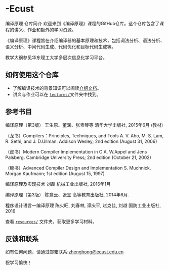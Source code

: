 # -Ecust 


编译原理
仓库简介
欢迎来到《编译原理》课程的GitHub仓库。这个仓库包含了课程的讲义、作业和额外的学习资源。

《编译原理》课程旨在介绍编译器的基本原理和技术，包括词法分析、语法分析、语义分析、中间代码生成、代码优化和目标代码生成等。

教学大纲参见华东理工大学多层次信息化学习平台。

## 如何使用这个仓库
- 了解编译技术的背景知识可以阅读[介绍文档](resources/intro.md)。
- 讲义与作业可以在 [`lectures/`](lectures)文件夹中找到。
## 参考书目
编译原理（第3版） 王生原、董渊、张素琴等 清华大学出版社, 2015年6月 (教材)

（龙书）Compilers：Principles, Techniques, and Tools A. V. Aho, M. S. Lam, R. Sethi, and J. D.Ullman. Addison Wesley; 2nd edition (August 31, 2006)

（虎书）Modern Compiler Implementation in C A. W.Appel and Jens Palsberg. Cambridge University Press; 2nd edition (October 21, 2002)

（鲸书）Advanced Compiler Design and Implementation S. Muchnick. Morgan Kaufmann; 1st edition (August 15, 1997)

编译原理及实现技术 刘磊 机械工业出版社, 2016年1月

编译原理（第3版） 陈意云、张昱 高等教育出版社, 2014年6月.

程序设计语言—编译原理 陈火旺, 刘春林, 谭庆平, 赵克佳, 刘越 国防工业出版社, 2016

查看 [`resources/`](resources) 文件夹，获取更多学习材料。

## 反馈和联系
如有任何问题，请通过邮箱联系:zhenghong@ecust.edu.cn

祝学习愉快！
